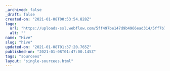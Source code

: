```yaml
---
_archived: false
_draft: false
created-on: "2021-01-08T00:53:54.828Z"
logo:
  url: "https://uploads-ssl.webflow.com/5ff497be147d9b4966ead314/5ff7b74fe2c21dd5f6529c9b_endpoints_0122_Hive.jpg"
  alt: ""
name: "Hive"
slug: "hive"
updated-on: "2021-01-08T01:37:20.765Z"
published-on: "2021-01-08T01:47:00.145Z"
tags: "sourcees"
layout: "single-sourcees.html"
---
```



